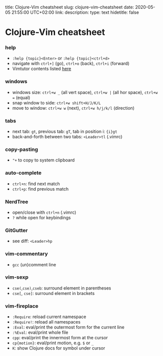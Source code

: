 title: Clojure-Vim cheatsheet
slug: clojure-vim-cheatsheet
date: 2020-05-05 21:55:00 UTC+02:00
link: 
description: 
type: text
hidetitle: false

# Clojure-Vim cheatsheet

### help
- `:help {topic}<Enter>` or `:help {topic}<ctrl+d>`
- navigate with `ctrl+]` (go), `ctrl+o` (back), `ctrl+i` (forward)
- Vimtutor contents listed [here](/my-projects/vimtutor)

### windows
- windows size: `ctrl+w _` (all vert space), `ctrl+w |` (all hor space), `ctrl+w =` (equal)
- snap window to side: `ctrl+w shift+H/J/K/L`
- move to window: `ctrl+w w` (next), `ctrl+w h/j/k/l` (direction)

### tabs
- next tab: `gt`, previous tab: `gT`, tab in position i: `{i}gt`
- back-and-forth between two tabs: `<Leader>tl` (.vimrc)

### copy-pasting
- `"+` to copy to system clipboard

### auto-complete
- `ctrl+n`: find next match
- `ctrl+p`: find previous match

### NerdTree
- open/close with `ctrl+n` (.vimrc)
- `?` while open for keybindings

### GitGutter
- see diff: `<Leader>hp`

### vim-commentary
- `gcc` (un)comment line

### vim-sexp
- `cse(`,`cse)`,`cseb`: surround element in parentheses
- `cse[`, `cse]`: surround element in brackets

### vim-fireplace
- `:Require`: reload current namespace
- `:Require!`: reload all namespaces
- `:Eval`: eval/print the outermost form for the current line
- `:%Eval`: eval/print whole file
- `cpp`: eval/print the innermost form at the cursor
- `cp{motion}`: eval/print motion, e.g. `$` or `_`
- `K`: show Clojure docs for symbol under cursor